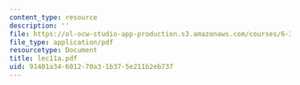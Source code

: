 ```yaml
---
content_type: resource
description: ''
file: https://ol-ocw-studio-app-production.s3.amazonaws.com/courses/6-336j-introduction-to-numerical-simulation-sma-5211-fall-2003/91401a34601270a31b375e211b2eb737_lec11a.pdf
file_type: application/pdf
resourcetype: Document
title: lec11a.pdf
uid: 91401a34-6012-70a3-1b37-5e211b2eb737
---
```


